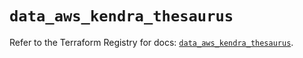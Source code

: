 # `data_aws_kendra_thesaurus`

Refer to the Terraform Registry for docs: [`data_aws_kendra_thesaurus`](https://registry.terraform.io/providers/hashicorp/aws/6.3.0/docs/data-sources/kendra_thesaurus).
